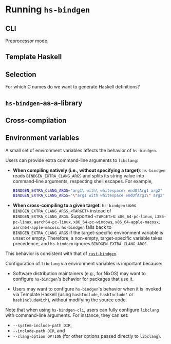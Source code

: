 # Running `hs-bindgen`

## CLI

Preprocessor mode

## Template Haskell

## Selection

For which C names do we want to generate Haskell definitions?

## `hs-bindgen`-as-a-library

## Cross-compilation

## Environment variables

A small set of environment variables affects the behavior of `hs-bindgen`.

Users can provide extra command-line arguments to `libclang`:

- __When compiling natively (i.e., without specifying a target)__: `hs-bindgen`
  reads
  `BINDGEN_EXTRA_CLANG_ARGS` and splits its string value into command-line
  arguments, respecting shell escapes. For example,

  ```sh
  BINDGEN_EXTRA_CLANG_ARGS="arg1\ with\ whitespace\ endOfArg1 arg2"
  BINDGEN_EXTRA_CLANG_ARGS="\"arg1 with whitespace endOfArg1\" arg2"
  ```

- __When cross-compiling to a given target__: `hs-bindgen` uses
  `BINDGEN_EXTRA_CLANG_ARGS_<TARGET>` instead of `BINDGEN_EXTRA_CLANG_ARGS`.
  Supported `<TARGET>`s: `x86_64-pc-linux`, `i386-pc-linux`, `aarch64-pc-linux`,
  `x86_64-pc-windows`, `x86_64-apple-macosx`, `aarch64-apple-macosx`.
  `hs-bindgen` falls back to `BINDGEN_EXTRA_CLANG_ARGS` if the target-specific
  environment variable is unset or empty. Therefore, a non-empty,
  target-specific variable takes precedence, and `hs-bindgen` ignores
  `BINDGEN_EXTRA_CLANG_ARGS`.

This behavior is consistent with that of
[`rust-bindgen`](https://github.com/rust-lang/rust-bindgen?tab=readme-ov-file#environment-variables).

Configuration of `libclang` via environment variables is important because:

- Software distribution maintainers (e.g., for NixOS) may want to configure
  `hs-bindgen`'s behavior for packages that use it.

- Users may want to configure `hs-bindgen`'s behavior when it is invoked via
  Template Haskell (using `hashInclude`, `hashInclude'` or `hashIncludeWith`),
  without modifying the source code.

Note that when using `hs-bindgen-cli`, users can fully configure `libclang`
with command-line arguments. For instance, they can set:

- `--system-include-path DIR`,
- `--include-path DIR`, and
- `--clang-option OPTION` (for other options passed directly to `libclang`).
